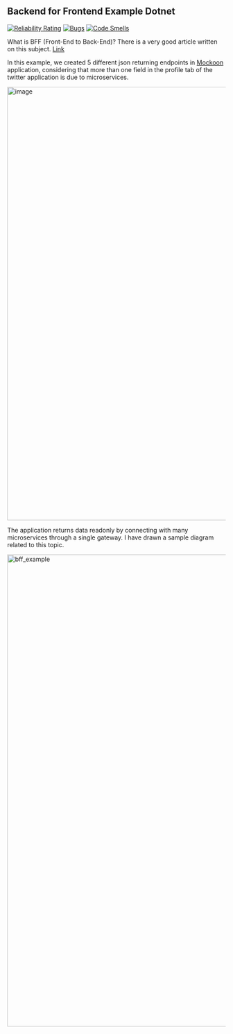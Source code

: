 ## Backend for Frontend Example Dotnet   

[![Reliability Rating](https://sonarcloud.io/api/project_badges/measure?project=mercandev_bff-pattern-dotnet&metric=reliability_rating)](https://sonarcloud.io/summary/new_code?id=mercandev_bff-pattern-dotnet) [![Bugs](https://sonarcloud.io/api/project_badges/measure?project=mercandev_bff-pattern-dotnet&metric=bugs)](https://sonarcloud.io/summary/new_code?id=mercandev_bff-pattern-dotnet) [![Code Smells](https://sonarcloud.io/api/project_badges/measure?project=mercandev_bff-pattern-dotnet&metric=code_smells)](https://sonarcloud.io/summary/new_code?id=mercandev_bff-pattern-dotnet)


What is BFF (Front-End to Back-End)? There is a very good article written on this subject. [Link](https://samnewman.io/patterns/architectural/bff) 

In this example, we created 5 different json returning endpoints in [Mockoon](https://mockoon.com/) application, considering that more than one field in the profile tab of the twitter application is due to microservices.

<img width="1000" alt="image" src="https://user-images.githubusercontent.com/22862224/222963620-8c45e3db-0403-4468-9ed6-3140c5c78f07.png">


The application returns data readonly by connecting with many microservices through a single gateway. I have drawn a sample diagram related to this topic.

<img width="1089" alt="bff_example" src="https://user-images.githubusercontent.com/22862224/222963708-e8dfc7f2-0b20-4b83-ac2d-ca0f49250e5b.png">
